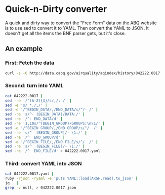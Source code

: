 # Quick-n-Dirty converter

A quick and dirty way to convert the "Free Form" data on the ABQ website is to use sed to convert it to YAML.  Then convert the YAML to JSON.  It doesn't get all the items the BNF parser gets, but it's close.

## An example

### First: Fetch the data

```bash
curl -s -O http://data.cabq.gov/airquality/aqindex/history/042222.0017
```

### Second: turn into YAML
```bash
cat 042222.0017 |
sed -re '/^[A-Z]{3}/s/,/: /' |
sed -e 's/ *,/,/' |
sed -e '/^BEGIN_DATA/,/END_DATA/s/^/- /' |
sed -re 's/^- (BEGIN_DATA)/DATA:/' |
sed -re '/^- END_DATA/d' |
sed -re '1,10s/^(BEGIN_GROUP)/GROUPS:\n\1/' |
sed -e '/^BEGIN_GROUP/,/END_GROUP/s/^/  /' |
sed -re 's/^  (BEGIN_GROUP)/- \1:/' |
sed -re '/^  END_GROUP/d' |
sed -e '/^BEGIN_FILE/,/END_FILE/s/^/  /' |
sed -re 's/^  (BEGIN_FILE)/- \1:/' |
sed -re '/^  END_FILE/d' > 042222.0017.yaml
```

### Third: convert YAML into JSON
```bash
cat 042222.0017.yaml |
ruby -rjson -ryaml -e 'puts YAML::load(ARGF.read).to_json' |
jq . |
grep -v null, > 042222.0017.json
```

